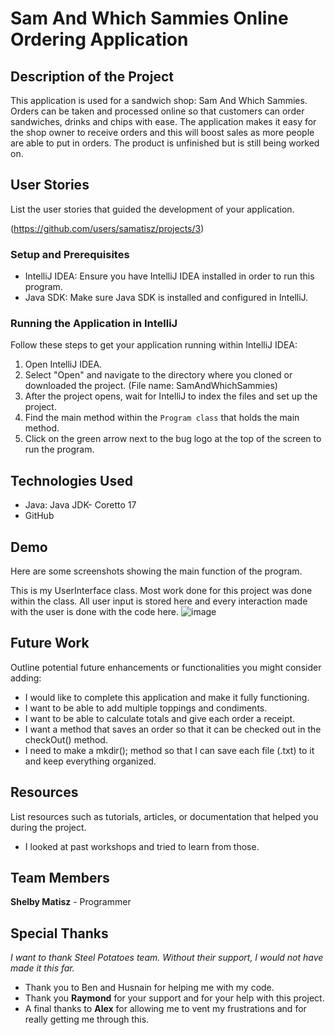 # Sam And Which Sammies Online Ordering Application

## Description of the Project

This application is used for a sandwich shop: Sam And Which Sammies. Orders can be taken and processed online so that customers can order sandwiches, drinks and chips with ease. The application makes it easy for the shop owner to receive orders and this will boost sales as more people are able to put in orders.
The product is unfinished but is still being worked on.

## User Stories

List the user stories that guided the development of your application. 

(https://github.com/users/samatisz/projects/3)

### Setup and Prerequisites

- IntelliJ IDEA: Ensure you have IntelliJ IDEA installed in order to run this program.
- Java SDK: Make sure Java SDK is installed and configured in IntelliJ.

### Running the Application in IntelliJ

Follow these steps to get your application running within IntelliJ IDEA:

1. Open IntelliJ IDEA.
2. Select "Open" and navigate to the directory where you cloned or downloaded the project. (File name: SamAndWhichSammies)
3. After the project opens, wait for IntelliJ to index the files and set up the project.
4. Find the main method within the `Program class` that holds the main method.
5. Click on the green arrow next to the bug logo at the top of the screen to run the program.

## Technologies Used

- Java: Java JDK- Coretto 17
- GitHub

## Demo

Here are some screenshots showing the main function of the program.

This is my UserInterface class. Most work done for this project was done within the class. All user input is stored here and every interaction made with the user is done with the code here.
![image](https://github.com/samatisz/SamAndWhichSammies/assets/166551695/9e484243-f668-4a75-b350-3da208c8b748)




## Future Work

Outline potential future enhancements or functionalities you might consider adding:

- I would like to complete this application and make it fully functioning.
- I want to be able to add multiple toppings and condiments.
- I want to be able to calculate totals and give each order a receipt.
- I want a method that saves an order so that it can be checked out in the checkOut() method. 
- I need to make a mkdir(); method so that I can save each file (.txt) to it and keep everything organized. 

## Resources

List resources such as tutorials, articles, or documentation that helped you during the project.

- I looked at past workshops and tried to learn from those.

## Team Members

**Shelby Matisz** - Programmer

## Special Thanks

_I want to thank Steel Potatoes team. Without their support, I would not have made it this far._ 
- Thank you to Ben and Husnain for helping me with my code.
- Thank you **Raymond** for your support and for your help with this project.
- A final thanks to **Alex** for allowing me to vent my frustrations and for really getting me through this. 
